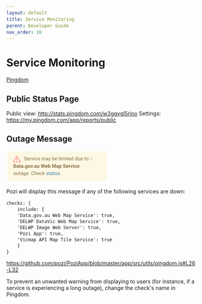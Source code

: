 ```yaml
---
layout: default
title: Service Monitoring
parent: Developer Guide
nav_order: 10
---
```


# Service Monitoring

[Pingdom](https://my.pingdom.com/app/3/home)

## Public Status Page

Public view: http://stats.pingdom.com/w3ggvgl5rino
Settings: https://my.pingdom.com/app/reports/public

## Outage Message

<img src="img/pingdom-outage-notification.png" alt="" style="zoom:50%;" />

Pozi will display this message if any of the following services are down:

```
checks: {
    include: {
    'Data.gov.au Web Map Service': true,
    'DELWP DataVic Web Map Service': true,
    'DELWP Image Web Server': true,
    'Pozi App': true,
    'Vicmap API Map Tile Service': true
    }
}
```

https://github.com/pozi/PoziApp/blob/master/app/src/utils/pingdom.js#L26-L32

To prevent an unwanted warning from displaying to users (for instance, if a service is experiencing a long outage), change the check's name in Pingdom.
